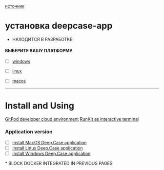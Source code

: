 [источник](https://ivansglazunov.notion.site/documentation-83e8d1fc18e644b6a66ff05cd3a2e157 "https://ivansglazunov.notion.site/documentation-83e8d1fc18e644b6a66ff05cd3a2e157")
# установка deepcase-app
* НАХОДИТСЯ В РАЗРАБОТКЕ!


#### ВЫБЕРИТЕ ВАШУ ПЛАТФОРМУ
- [ ] [windows](install-windows.md)
- [ ] [linux](install-linux.md)
- [ ] [macos](install-macos.md)


---
# Install and Using

[GitPod developer cloud environment](https://www.notion.so/GitPod-developer-cloud-environment-1415dae2bb6e466db34be7e6c790ef65?pvs=21)
[RunKit as interactive terminal](https://www.notion.so/RunKit-as-interactive-terminal-850dd594103e446ca895c3378f260009?pvs=21)

### Application version
- [ ] [Install MacOS Deep.Case application](install-macos,md)
- [ ] [Install Linux Deep.Case application](#install-linux.md)
- [ ] [Install Windows Deep.Case application](install-windows.md)

\* BLOCK DOCKER INTEGRATED IN PREVIOUS PAGES